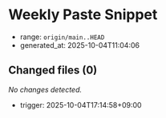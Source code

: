# Weekly Paste Snippet

- range: `origin/main..HEAD`
- generated_at: 2025-10-04T11:04:06

## Changed files (0)
_No changes detected._

- trigger: 2025-10-04T17:14:58+09:00
